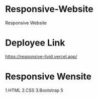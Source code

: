 # Responsive-Website
Responsive Website

# Deployee Link
https://responsive-livid.vercel.app/

# Responsive Wensite
1.HTML
2.CSS
3.Bootstrap 5
